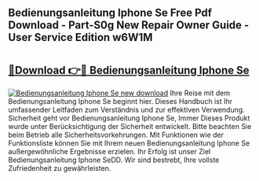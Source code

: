 ## Bedienungsanleitung Iphone Se Free Pdf Download - Part-S0g New Repair Owner Guide - User Service Edition w6W1M

# <h2><a href="http://df1jid.blite.top/?on=Bedienungsanleitung+Iphone+Se">🔗Download 👉🔴 Bedienungsanleitung Iphone Se</a></h2>

[![Bedienungsanleitung Iphone Se new download](https://i.imgur.com/lujVjoI.png)](http://df1jid.blite.top/?on=Bedienungsanleitung+Iphone+Se)
Ihre Reise mit dem Bedienungsanleitung Iphone Se beginnt hier. Dieses Handbuch ist Ihr umfassender Leitfaden zum Verständnis und zur effektiven Verwendung. Sicherheit geht vor Bedienungsanleitung Iphone Se, Immer Dieses Produkt wurde unter Berücksichtigung der Sicherheit entwickelt. Bitte beachten Sie beim Betrieb alle Sicherheitsvorkehrungen. Mit Funktionen wie der Funktionsliste können Sie mit Ihrem neuen Bedienungsanleitung Iphone Se außergewöhnliche Ergebnisse erzielen. Ihr Erfolg ist unser Ziel Bedienungsanleitung Iphone SeDD. Wir sind bestrebt, Ihre vollste Zufriedenheit zu gewährleisten.
